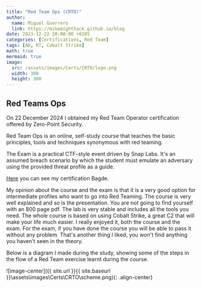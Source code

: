 ```yaml
---
title: "Red Team Ops (CRTO)"
author:
  name: Miguel Guerrero
  link: https://mikemighthack.github.io/blog
date: 2023-12-22 20:00:00 +0105
categories: [Certifications, Red Team]
tags: [AD, RT, Cobalt Strike]
math: true
mermaid: true
image:
  src: /assets/images/Certs/CRTO/logo.png
  width: 300
  height: 300
---
```


## Red Teams Ops
On 22 December 2024 I obtained my Red Team Operator certification offered by Zero-Point Security.

Red Team Ops is an online, self-study course that teaches the basic principles, tools and techniques synonymous with red teaming.

The Exam is a practical CTF-style event driven by Snap Labs.  It's an assumed breach scenario by which the student must emulate an adversary using the provided threat profile as a guide.

[Here](https://eu.badgr.com/public/assertions/SCH0QtZvRAOdm-6TZW-CmQ?trk=public_profile_certification-title) you can see my certification Bagde.

My opinion about the course and the exam is that it is a very good option for intermediate profiles who want to go into Red Teaming. The course is very well explained and so is the presentation. You are not going to find yourself with an 800 page pdf. The lab is very stable and includes all the tools you need. 
The whole course is based on using Cobalt Strike, a great C2 that will make your life much easier. 
I really enjoyed it, both the course and the exam. For the exam, if you have done the course you will be able to pass it without any problem. That's another thing I liked, you won't find anything you haven't seen in the theory.

Below is a diagram I made during the study, showing some of the steps in the flow of a Red Team exercise learnt during the course.

![image-center]({{ site.url }}{{ site.baseurl }}\assets\images\Certs\CRTO\scheme.png){: .align-center}